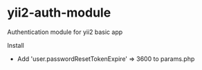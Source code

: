 # yii2-auth-module
Authentication module for yii2 basic app

Install

* Add 'user.passwordResetTokenExpire' => 3600 to params.php
